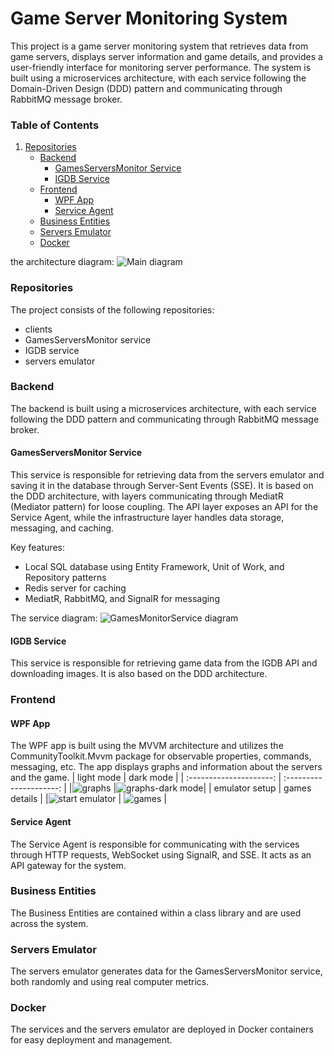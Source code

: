 # Game Server Monitoring System

This project is a game server monitoring system that retrieves data from game servers, displays server information and game details, and provides a user-friendly interface for monitoring server performance. The system is built using a microservices architecture, with each service following the Domain-Driven Design (DDD) pattern and communicating through RabbitMQ message broker.

### Table of Contents

1. [Repositories](#repositories)
   - [Backend](#backend)
     - [GamesServersMonitor Service](#gamesserversmonitor-service)
     - [IGDB Service](#igdb-service)
   - [Frontend](#frontend)
     - [WPF App](#wpf-app)
     - [Service Agent](#service-agent)
   - [Business Entities](#business-entities)
   - [Servers Emulator](#servers-emulator)
   - [Docker](#docker)

the architecture diagram:
![Main diagram](https://github.com/MosheMatof/games-servers-monitor/assets/73488759/ebf6725a-2a90-48dd-bbca-fd95ae4926a9)

### <a name="repositories"></a>Repositories

The project consists of the following repositories:

- clients
- GamesServersMonitor service
- IGDB service
- servers emulator

### <a name="backend"></a>Backend

The backend is built using a microservices architecture, with each service following the DDD pattern and communicating through RabbitMQ message broker.

#### <a name="gamesserversmonitor-service"></a>GamesServersMonitor Service

This service is responsible for retrieving data from the servers emulator and saving it in the database through Server-Sent Events (SSE). It is based on the DDD architecture, with layers communicating through MediatR (Mediator pattern) for loose coupling. The API layer exposes an API for the Service Agent, while the infrastructure layer handles data storage, messaging, and caching.

Key features:

- Local SQL database using Entity Framework, Unit of Work, and Repository patterns
- Redis server for caching
- MediatR, RabbitMQ, and SignalR for messaging

The service diagram:
![GamesMonitorService diagram](https://github.com/MosheMatof/games-servers-monitor/assets/73488759/ccef5f5d-9e89-4ce6-8f45-7ec1cfa926cb)

#### <a name="igdb-service"></a>IGDB Service

This service is responsible for retrieving game data from the IGDB API and downloading images. It is also based on the DDD architecture.

### <a name="frontend"></a>Frontend

#### <a name="wpf-app"></a>WPF App

The WPF app is built using the MVVM architecture and utilizes the CommunityToolkit.Mvvm package for observable properties, commands, messaging, etc. The app displays graphs and information about the servers and the game.
| light mode                 | dark mode                 |
| :---------------------: | :---------------------: |
|![graphs](https://github.com/MosheMatof/games-servers-monitor/assets/73488759/466b76a8-6430-4632-9ec7-75dae6bdb261) |![graphs-dark mode](https://github.com/MosheMatof/games-servers-monitor/assets/73488759/ea0f12e3-0ed1-4436-b327-bfb6d15f3e60)|
| emulator setup                 | games details                 |
|![start emulator](https://github.com/MosheMatof/games-servers-monitor/assets/73488759/c01ff763-1337-4265-916a-9e8327415114) | ![games](https://github.com/MosheMatof/games-servers-monitor/assets/73488759/8cd9351d-bd95-411a-9fe8-9d21a028c00c) |

#### <a name="service-agent"></a>Service Agent

The Service Agent is responsible for communicating with the services through HTTP requests, WebSocket using SignalR, and SSE. It acts as an API gateway for the system.

### <a name="business-entities"></a>Business Entities

The Business Entities are contained within a class library and are used across the system.

### <a name="servers-emulator"></a>Servers Emulator

The servers emulator generates data for the GamesServersMonitor service, both randomly and using real computer metrics.

### <a name="docker"></a>Docker

The services and the servers emulator are deployed in Docker containers for easy deployment and management.
